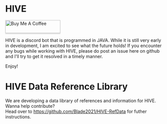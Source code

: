 # HIVE

<a href="https://www.buymeacoff.ee/Blade2021" target="_blank"><img src="https://www.buymeacoffee.com/assets/img/custom_images/orange_img.png" alt="Buy Me A Coffee" style="height: 41px !important;width: 174px !important;box-shadow: 0px 3px 2px 0px rgba(190, 190, 190, 0.5) !important;-webkit-box-shadow: 0px 3px 2px 0px rgba(190, 190, 190, 0.5) !important;" ></a>

HIVE is a discord bot that is programmed in JAVA.  While it is still very early in development, I am excited to see what the future holds!  If you encounter any bugs while working with HIVE, please do post an issue here on github and I'll try to get it resolved in a timely manner.  

Enjoy!

# HIVE Data Reference Library
We are developing a data library of references and information for HIVE.  Wanna help contribute?  
Head over to https://github.com/Blade2021/HIVE-RefData for futher instructions.
